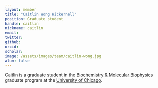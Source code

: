 ```yaml
---
layout: member
title: "Caitlin Wong Hickernell"
position: Graduate student
handle: caitlin
nickname: caitlin
email: 
twitter: 
github: 
orcid: 
scholar: 
image: /assets/images/team/caitlin-wong.jpg
alum: false
---
```

Caitlin is a graduate student in the [Biochemistry & Molecular Biophysics][1] graduate program at the [University of Chicago][2].

[1]: http://bmb.uchospitals.edu/
[2]: http://www.uchicago.edu
